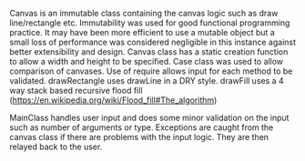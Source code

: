 
Canvas is an immutable class containing the canvas logic such as draw line/rectangle etc.
Immutability was used for good functional programming practice. It may have been more efficient to
	use a mutable object but a small loss of performance was considered negligible in this instance
	against better extensibility and design.
Canvas class has a static creation function to allow a width and height to be specified. Case class
	was used to allow comparison of canvases.
Use of require allows input for each method to be validated.
drawRectangle uses drawLine in a DRY style.
drawFill uses a 4 way stack based recursive flood fill (https://en.wikipedia.org/wiki/Flood_fill#The_algorithm)

MainClass handles user input and does some minor validation on the input such as number of arguments or type.
Exceptions are caught from the canvas class if there are problems with the input logic. They are then relayed
	back to the user.


